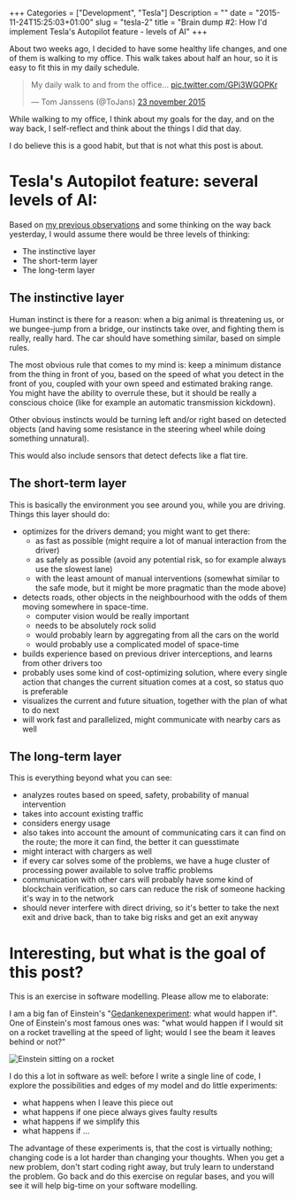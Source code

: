 +++
Categories = ["Development", "Tesla"]
Description = ""
date = "2015-11-24T15:25:03+01:00"
slug = "tesla-2"
title = "Brain dump #2: How I'd implement Tesla's Autopilot feature - levels of AI"
+++

About two weeks ago, I decided to have some healthy life changes, and one of them is walking to my office. This walk takes about half an hour, so it is easy to fit this in my daily schedule.

<blockquote class="twitter-tweet" lang="nl"><p lang="en" dir="ltr">My daily walk to and from the office... <a href="https://t.co/GPi3WGOPKr">pic.twitter.com/GPi3WGOPKr</a></p>&mdash; Tom Janssens (@ToJans) <a href="https://twitter.com/ToJans/status/668711173433499648">23 november 2015</a></blockquote>
<script async src="//platform.twitter.com/widgets.js" charset="utf-8"></script>

While walking to my office, I think about my goals for the day, and on the way back, I self-reflect and think about the things I did that day.

I do believe this is a good habit, but that is not what this post is about.

# Tesla's Autopilot feature: several levels of AI:

Based on [my previous observations](http://tojans.me/blog/2015/11/23/tesla/) and some thinking on the way back yesterday, I would assume there would be three levels of thinking:

- The instinctive layer
- The short-term layer
- The long-term layer

## The instinctive layer

Human instinct is there for a reason: when a big animal is threatening us, or we bungee-jump from a bridge, our instincts take over, and fighting them is really, really hard. The car should have something similar, based on simple rules.

The most obvious rule that comes to my mind is: keep a minimum distance from the thing in front of you, based on the speed of what you detect in the front of you, coupled with your own speed and estimated braking range. You might have the ability to overrule these, but it should be really a conscious choice (like for example an automatic transmission kickdown).

Other obvious instincts would be turning left and/or right based on detected objects (and having some resistance in the steering wheel while doing something unnatural).

This would also include sensors that detect defects like a flat tire.

## The short-term layer

This is basically the environment you see around you, while you are driving. Things this layer should do:

- optimizes for the drivers demand; you might want to get there:
  - as fast as possible (might require a lot of manual interaction from the driver)
  - as safely as possible (avoid any potential risk, so for example always use the slowest lane)
  - with the least amount of manual interventions (somewhat similar to the safe mode, but it might be more pragmatic than the mode above)
- detects roads, other objects in the neighbourhood with the odds of them moving somewhere in space-time.
  - computer vision would be really important
  - needs to be absolutely rock solid
  - would probably learn by aggregating from all the cars on the world
  - would probably use a complicated model of space-time
- builds experience based on previous driver interceptions, and learns from other drivers too
- probably uses some kind of cost-optimizing solution, where every single action that changes the current situation comes at a cost, so status quo is preferable
- visualizes the current and future situation, together with the plan of what to do next
- will work fast and parallelized, might communicate with nearby cars as well

## The long-term layer

This is everything beyond what you can see:

- analyzes routes based on speed, safety, probability of manual intervention
- takes into account existing traffic
- considers energy usage
- also takes into account the amount of communicating cars it can find on the route; the more it can find, the better it can guesstimate
- might interact with chargers as well
- if every car solves some of the problems, we have a huge cluster of processing power available to solve traffic problems
- communication with other cars will probably have some kind of blockchain verification, so cars can reduce the risk of someone hacking it's way in to the network
- should never interfere with direct driving, so it's better to take the next exit and drive back, than to take big risks and get an exit anyway

# Interesting, but what is the goal of this post?

This is an exercise in software modelling. Please allow me to elaborate:

I am a big fan of Einstein's "[Gedankenexperiment](https://en.wikipedia.org/wiki/Thought_experiment): what would happen if". One of Einstein's most famous ones was:
"what would happen if I would sit on a rocket travelling at the speed of light; would I see the beam it leaves behind or not?"


![Einstein sitting on a rocket](https://scontent-ams3-1.xx.fbcdn.net/hphotos-xfa1/v/t1.0-9/165376_179973225360942_1660294_n.jpg?oh=50e434d107a3afe2d67c3280c4c8fffb&oe=56E5CD03)

I do this a lot in software as well: before I write a single line of code, I explore the possibilities and edges of my model and do little experiments:

- what happens when I leave this piece out
- what happens if one piece always gives faulty results
- what happens if we simplify this
- what happens if ...

The advantage of these experiments is, that the cost is virtually nothing; changing code is a lot harder than changing your thoughts. When you get a new problem, don't start coding right away, but truly learn to understand the problem. Go back and do this exercise on regular bases, and you will see it will help big-time on your software modelling.
